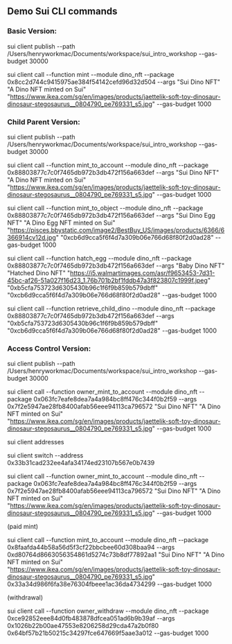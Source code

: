 ## Demo Sui CLI commands

### Basic Version:

sui client publish --path /Users/henryworkmac/Documents/workspace/sui_intro_workshop --gas-budget 30000

sui client call --function mint --module dino_nft --package 0x8cc2d744c9415975ae384f54142cefd96d32d504 --args "Sui Dino NFT" "A Dino NFT minted on Sui" "https://www.ikea.com/sg/en/images/products/jaettelik-soft-toy-dinosaur-dinosaur-stegosaurus__0804790_pe769331_s5.jpg" --gas-budget 1000

### Child Parent Version:

sui client publish --path /Users/henryworkmac/Documents/workspace/sui_intro_workshop --gas-budget 30000

sui client call --function mint_to_account --module dino_nft --package 0x88803877c7c0f7465db972b3db472f156a663def --args "Sui Dino NFT" "A Dino NFT minted on Sui" "https://www.ikea.com/sg/en/images/products/jaettelik-soft-toy-dinosaur-dinosaur-stegosaurus__0804790_pe769331_s5.jpg" --gas-budget 1000

sui client call --function mint_to_object --module dino_nft --package 0x88803877c7c0f7465db972b3db472f156a663def --args "Sui Dino Egg NFT" "A Dino Egg NFT minted on Sui" "https://pisces.bbystatic.com/image2/BestBuy_US/images/products/6366/6366914cv12d.jpg" "0xcb6d9cca5f6f4d7a309b06e766d68f80f2d0ad28" --gas-budget 1000

sui client call --function hatch_egg --module dino_nft --package 0x88803877c7c0f7465db972b3db472f156a663def --args "Baby Dino NFT" "Hatched Dino NFT" "https://i5.walmartimages.com/asr/f9653453-7d31-45bc-af26-51a027f16d23_1.76b701b2bf1fddb47a3f823807c1999f.jpeg" "0xb5cfa753723d6305430b96c1f6f9b859b579dbff" "0xcb6d9cca5f6f4d7a309b06e766d68f80f2d0ad28" --gas-budget 1000

sui client call --function retrieve_child_dino --module dino_nft --package 0x88803877c7c0f7465db972b3db472f156a663def --args "0xb5cfa753723d6305430b96c1f6f9b859b579dbff" "0xcb6d9cca5f6f4d7a309b06e766d68f80f2d0ad28" --gas-budget 1000

### Access Control Version:

sui client publish --path /Users/henryworkmac/Documents/workspace/sui_intro_workshop --gas-budget 30000

sui client call --function owner_mint_to_account --module dino_nft --package 0x063fc7eafe8dea7a4a984bc8ff476c344f0b2f59 --args 0x7f2e5947ae28fb8400afab56eee94113ca796572 "Sui Dino NFT" "A Dino NFT minted on Sui" "https://www.ikea.com/sg/en/images/products/jaettelik-soft-toy-dinosaur-dinosaur-stegosaurus__0804790_pe769331_s5.jpg" --gas-budget 1000

sui client addresses

sui client switch --address 0x33b31cad232ee4afa34174ed23107b567e0b7439

sui client call --function owner_mint_to_account --module dino_nft --package 0x063fc7eafe8dea7a4a984bc8ff476c344f0b2f59 --args 0x7f2e5947ae28fb8400afab56eee94113ca796572 "Sui Dino NFT" "A Dino NFT minted on Sui" "https://www.ikea.com/sg/en/images/products/jaettelik-soft-toy-dinosaur-dinosaur-stegosaurus__0804790_pe769331_s5.jpg" --gas-budget 1000

(paid mint)

sui client call --function mint_to_account --module dino_nft --package 0x8faafda44b58a56d5f3cf22bbcbee60d308baa94 --args 0xd80764d8663056354861d5274c73b8df77892aa1 "Sui Dino NFT" "A Dino NFT minted on Sui" "https://www.ikea.com/sg/en/images/products/jaettelik-soft-toy-dinosaur-dinosaur-stegosaurus__0804790_pe769331_s5.jpg" 0x33a34d986f6fa38e76304fbeee1ac36da4734299 --gas-budget 1000

(withdrawal)

sui client call --function owner_withdraw --module dino_nft --package 0xce92852eee84d0fb483878dfcea051ad6b9b39af --args 0x1026b22b00ae47553e8206258d29cda47a2b0f80 0x64bf57b21b50215c34297fce647669f5aae3a012  --gas-budget 1000